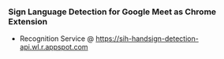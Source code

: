 ### Sign Language Detection for Google Meet as Chrome Extension

- Recognition Service @ https://sih-handsign-detection-api.wl.r.appspot.com